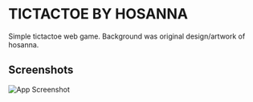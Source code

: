 # TICTACTOE BY HOSANNA

Simple tictactoe web game. Background was original design/artwork of hosanna. 


## Screenshots

![App Screenshot](https://i.imgur.com/Ra0z7iW.png)
